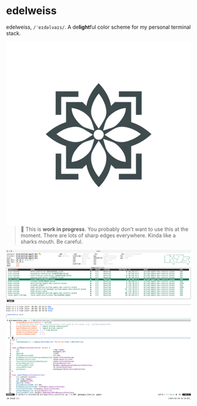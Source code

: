 # edelweiss

edelweiss, `/ˈeɪdəlvaɪs/`. A de**light**ful color scheme for my personal terminal stack.

<img align="right" widht="200" src="assets/logo_v1.png" />

> 🚧 This is **work in progress**. You probably don't want to use this at the moment.
> There are lots of sharp edges everywhere. Kinda like a sharks mouth. Be careful.

![edelweiss](assets/screenshot.png "edelweiss")
